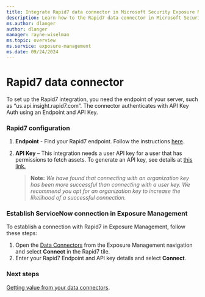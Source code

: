 ```yaml
---
title: Integrate Rapid7 data connector in Microsoft Security Exposure Management
description: Learn how to the Rapid7 data connector in Microsoft Security Exposure Management.
ms.author: dlanger
author: dlanger
manager: rayne-wiselman
ms.topic: overview
ms.service: exposure-management
ms.date: 09/24/2024
---
```


# Rapid7 data connector

To set up the Rapid7 integration, you need the endpoint of your server, such as “us.api.insight.rapid7.com”. The connector authenticates with API Key Auth using an Endpoint and API Key.

### Rapid7 configuration

1. **Endpoint** - Find your Rapid7 endpoint. Follow the instructions [here](https://docs.rapid7.com/insight/navigate-the-insight-platform/#check-your-data-region).

2. **API Key** – This integration needs a user API key for a user that has permissions to fetch assets. To generate an API key, see details at [this link.](https://docs.rapid7.com/insight/managing-platform-api-keys/#api-keys-based-on-your-insight-account-role)

   > **Note:** *We have found that connecting with an organization key has been more successful than connecting with a user key. We recommend you opt for an organization key to increase the likelihood of a successful connection.*

### Establish ServiceNow connection in Exposure Management

To establish a connection with Rapid7 in Exposure Management, follow these steps:

1. Open the [Data Connectors](https://security.microsoft.com/exposure-data-connectors) from the Exposure Management navigation and select **Connect** in the Rapid7 tile.
1. Enter your Rapid7 Endpoint and API key details and select **Connect**.

### Next steps

[Getting value from your data connectors](leverage-data-connectors.md).

